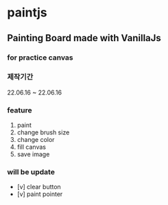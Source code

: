 # paintjs
## Painting Board made with VanillaJs

### for practice canvas

### 제작기간 
22.06.16 ~ 22.06.16

### feature
1. paint
2. change brush size
3. change color
4. fill canvas
5. save image


### will be update

- [v] clear button
- [v] paint pointer
